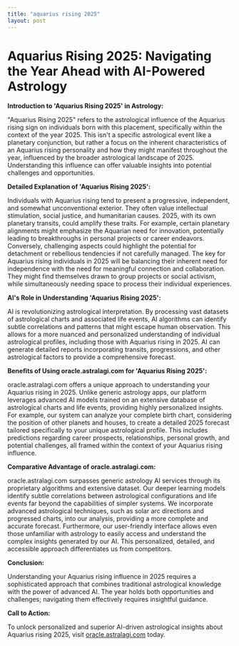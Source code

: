 ```yaml
---
title: "aquarius rising 2025"
layout: post
---
```


# Aquarius Rising 2025: Navigating the Year Ahead with AI-Powered Astrology

**Introduction to 'Aquarius Rising 2025' in Astrology:**

"Aquarius Rising 2025" refers to the astrological influence of the Aquarius rising sign on individuals born with this placement, specifically within the context of the year 2025.  This isn't a specific astrological event like a planetary conjunction, but rather a focus on the inherent characteristics of an Aquarius rising personality and how they might manifest throughout the year, influenced by the broader astrological landscape of 2025.  Understanding this influence can offer valuable insights into potential challenges and opportunities.


**Detailed Explanation of 'Aquarius Rising 2025':**

Individuals with Aquarius rising tend to present a progressive, independent, and somewhat unconventional exterior. They often value intellectual stimulation, social justice, and humanitarian causes.  2025, with its own planetary transits, could amplify these traits.  For example, certain planetary alignments might emphasize the Aquarian need for innovation, potentially leading to breakthroughs in personal projects or career endeavors. Conversely, challenging aspects could highlight the potential for detachment or rebellious tendencies if not carefully managed.  The key for Aquarius rising individuals in 2025 will be balancing their inherent need for independence with the need for meaningful connection and collaboration.  They might find themselves drawn to group projects or social activism, while simultaneously needing space to process their individual experiences.


**AI's Role in Understanding 'Aquarius Rising 2025':**

AI is revolutionizing astrological interpretation.  By processing vast datasets of astrological charts and associated life events, AI algorithms can identify subtle correlations and patterns that might escape human observation. This allows for a more nuanced and personalized understanding of individual astrological profiles, including those with Aquarius rising in 2025. AI can generate detailed reports incorporating transits, progressions, and other astrological factors to provide a comprehensive forecast.


**Benefits of Using oracle.astralagi.com for 'Aquarius Rising 2025':**

oracle.astralagi.com offers a unique approach to understanding your Aquarius rising in 2025. Unlike generic astrology apps, our platform leverages advanced AI models trained on an extensive database of astrological charts and life events, providing highly personalized insights.  For example, our system can analyze your complete birth chart, considering the position of other planets and houses, to create a detailed 2025 forecast tailored specifically to your unique astrological profile.  This includes predictions regarding career prospects, relationships, personal growth, and potential challenges, all framed within the context of your Aquarius rising influence.


**Comparative Advantage of oracle.astralagi.com:**

oracle.astralagi.com surpasses generic astrology AI services through its proprietary algorithms and extensive dataset.  Our deeper learning models identify subtle correlations between astrological configurations and life events far beyond the capabilities of simpler systems.  We incorporate advanced astrological techniques, such as solar arc directions and progressed charts, into our analysis, providing a more complete and accurate forecast.  Furthermore, our user-friendly interface allows even those unfamiliar with astrology to easily access and understand the complex insights generated by our AI.  This personalized, detailed, and accessible approach differentiates us from competitors.


**Conclusion:**

Understanding your Aquarius rising influence in 2025 requires a sophisticated approach that combines traditional astrological knowledge with the power of advanced AI.  The year holds both opportunities and challenges; navigating them effectively requires insightful guidance.


**Call to Action:**

To unlock personalized and superior AI-driven astrological insights about Aquarius rising 2025, visit [oracle.astralagi.com](https://oracle.astralagi.com) today.